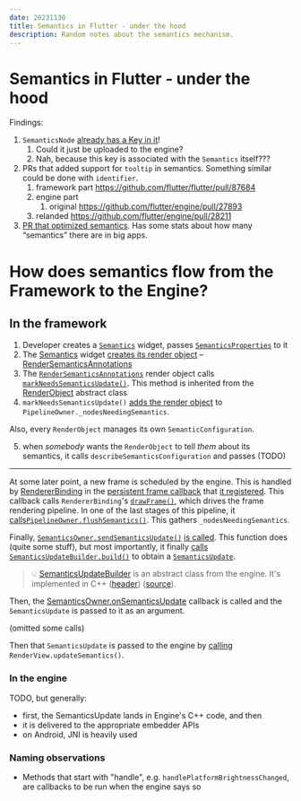 ```yaml
---
date: 20231130
title: Semantics in Flutter - under the hood
description: Random notes about the semantics mechanism.
---
```


# Semantics in Flutter - under the hood

Findings:

1. `SemanticsNode`
   [already has a Key in it](https://github.com/flutter/flutter/blob/6673fe5cb14aebc14b975d3922ee58ac05c449b7/packages/flutter/lib/src/semantics/semantics.dart#L1704-L1708C17)!
   1. Could it just be uploaded to the engine?
   2. Nah, because this key is associated with the `Semantics` itself???
2. PRs that added support for `tooltip` in semantics. Something similar could be
   done with `identifier`.
   1. framework part https://github.com/flutter/flutter/pull/87684
   2. engine part
      1. original https://github.com/flutter/engine/pull/27893
   3. relanded https://github.com/flutter/engine/pull/28211
3. [PR that optimized semantics](https://github.com/flutter/flutter/pull/104281).
   Has some stats about how many “semantics” there are in big apps.

# How does semantics flow from the Framework to the Engine?

## In the framework

1. Developer creates a [`Semantics`][Semantics] widget, passes
   [`SemanticsProperties`][SemanticsProperties] to it
2. The [Semantics] widget [creates its render object][Semantics renderobject] –
   [RenderSemanticsAnnotations]
3. The [`RenderSemanticsAnnotations`][RenderSemanticsAnnotations] render object
   calls
   [`markNeedsSemanticsUpdate()`](https://api.flutter.dev/flutter/rendering/RenderObject/markNeedsSemanticsUpdate.html).
   This method is inherited from the [RenderObject] abstract class
4. `markNeedsSemanticsUpdate()`
   [adds the render object](https://github.com/flutter/flutter/blob/c0b21b16ef84cad520af81bf3431a928a05f3335/packages/flutter/lib/src/rendering/object.dart#L3598)
   to `PipelineOwner._nodesNeedingSemantics`.

Also, every `RenderObject` manages its own `SemanticConfiguration`.

5. when _somebody_ wants the `RenderObject` to tell _them_ about its semantics,
   it calls `describeSemanticsConfiguration` and passes (TODO)

---

At some later point, a new frame is scheduled by the engine. This is handled by
[RendererBinding] in the
[persistent frame callback](https://github.com/flutter/flutter/blob/3.16.0/packages/flutter/lib/src/rendering/binding.dart#L456-L459)
that
[it registered](https://github.com/flutter/flutter/blob/3.16.0/packages/flutter/lib/src/rendering/binding.dart#L46).
This callback calls `RendererBinding`'s [`drawFrame()`][drawFrame], which drives
the frame rendering pipeline. In one of the last stages of this pipeline, it
[calls](https://github.com/flutter/flutter/blob/cb9a3f698c7d68fb6ebf1a91364c32d881ec5e3e/packages/flutter/lib/src/rendering/binding.dart#L589)[`PipelineOwner.flushSemantics()`][flushSemantics].
This gathers `_nodesNeedingSemantics`.

Finally, [`SemanticsOwner.sendSemanticsUpdate()`][sendSemanticsUpdates]
[is called](https://github.com/flutter/flutter/blob/c0b21b16ef84cad520af81bf3431a928a05f3335/packages/flutter/lib/src/rendering/object.dart#L1306).
This function does (quite some stuff), but most importantly, it finally
[calls](https://github.com/flutter/flutter/blob/e33d4b86270e3c012ba13d68d6e90f2eabc4912b/packages/flutter/lib/src/semantics/semantics.dart#L3418)
[`SemanticsUpdateBuilder.build()`][SBU build] to obtain a
[`SemanticsUpdate`][SemanticsUpdate].

> 💡 [SemanticsUpdateBuilder] is an abstract class from the engine. It's
> implemented in C++
> ([header](https://github.com/flutter/engine/blob/3.16.0/lib/ui/semantics/semantics_update_builder.h#L18))
> ([source](https://github.com/flutter/engine/blob/3.16.0/lib/ui/semantics/semantics_update_builder.cc#L133)).

Then, the
[SemanticsOwner.onSemanticsUpdate](https://github.com/flutter/flutter/blob/3.16.0/packages/flutter/lib/src/semantics/semantics.dart#L3257)
callback is called and the `SemanticsUpdate` is passed to it as an argument.

(omitted some calls)

Then that `SemanticsUpdate` is passed to the engine by
[calling](https://github.com/flutter/flutter/blob/3.16.0/packages/flutter/lib/src/rendering/binding.dart#L244-L246)
`RenderView.updateSemantics()`.

### In the engine

TODO, but generally:

- first, the SemanticsUpdate lands in Engine's C++ code, and then
- it is delivered to the appropriate embedder APIs
- on Android, JNI is heavily used

### Naming observations

- Methods that start with "handle", e.g. `handlePlatformBrightnessChanged`, are
  callbacks to be run when the engine says so

[Semantics]: https://api.flutter.dev/flutter/widgets/Semantics-class.html
[SemanticsProperties]: https://api.flutter.dev/flutter/semantics/SemanticsProperties-class.html
[Semantics renderobject]: https://github.com/flutter/flutter/blob/3.16.0/packages/flutter/lib/src/widgets/basic.dart#L7307-L7317
[RenderSemanticsAnnotations]: https://api.flutter.dev/flutter/rendering/RenderSemanticsAnnotations-class.html
[SemanticsNode]: https://api.flutter.dev/flutter/semantics/SemanticsNode-class.html
[SemanticsUpdateBuilder]: https://api.flutter.dev/flutter/dart-ui/SemanticsUpdateBuilder-class.html
[SemanticsUpdateBuilder code]: https://github.com/flutter/engine/blob/3.16.0/lib/ui/semantics.dart#L703
[RenderObject]: https://api.flutter.dev/flutter/rendering/RenderObject-class.html
[RendererBinding]: https://api.flutter.dev/flutter/rendering/RendererBinding-mixin.html
[drawFrame]: https://github.com/flutter/flutter/blob/3.16.0/packages/flutter/lib/src/rendering/binding.dart#L590
[flushSemantics]: https://github.com/flutter/flutter/blob/3.16.0/packages/flutter/lib/src/rendering/object.dart#L1259
[sendSemanticsUpdates]: https://api.flutter.dev/flutter/semantics/SemanticsOwner/sendSemanticsUpdate.html
[SBU build]: https://github.com/flutter/engine/blob/3.16.0/lib/ui/semantics.dart#L848
[SemanticsUpdate]: https://github.com/flutter/engine/blob/3.16.0/lib/ui/semantics.dart#L1029

